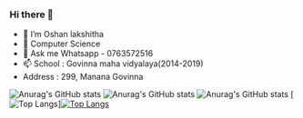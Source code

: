 ### Hi there 👋

- 🔭 I’m Oshan lakshitha
- 🌱  Computer Science 
- 💬 Ask me Whatsapp - 0763572516
- 📫  School : Govinna maha vidyalaya(2014-2019)
-  Address : 299, Manana Govinna

![Anurag's GitHub stats](https://github-readme-stats.vercel.app/api?username=Oshanlakshith&hide=contribs,prs)
![Anurag's GitHub stats](https://github-readme-stats.vercel.app/api?username=Oshanlakshith&show_icons=true&theme=radical)
![Anurag's GitHub stats](https://github-readme-stats.vercel.app/api?username=Oshanlakshith&show_icons=true)
[![Top Langs](https://github-readme-stats.vercel.app/api/top-langs/?username=Oshanlakshith&exclude_repo=github-readme-stats,anuraghazra.github.io)][![Top Langs](https://github-readme-stats.vercel.app/api/top-langs/?username=Oshanlakshith&hide=javascript,html)](https://github.com/anuraghazra/github-readme-stats)
